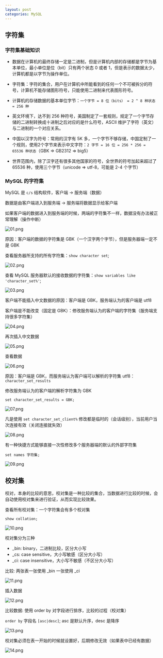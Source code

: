 ```yaml
---
layout: post
categories: MySQL
---
```


## 字符集

### 字符集基础知识

* 数据在计算机的最终存储一定是二进制，但是计算机内部的存储都是字节为基本单位，最小单位是位（bit）只有两个状态 0 或者 1，但是表示的数据太少，计算机都是以字节为操作单位。

* 字符集：字符的集合，用户在计算机中所能看到的任何一个不可被拆分的符号，计算机不能存储图形符号，只能使用二进制来代表图形符号。

* 计算机的存储数据的基本单位字节：`一个字节 = 8 位（bits） = 2 ^ 8 种状态 = 256 种`

* 英文环境下，达不到 256 种符号，美国制定了一套规则，规定了一个字节存储的二进制转换成十进制之后对应的是什么符号，ASCII 维护了字符（英文）与二进制的一个对应关系。

* 中国以汉字为符号：常用的汉字有 5K 多，一个字节不够存储，中国定制了一个规则，使用2个字节来表示中文字符：`2 字节 = 16 位 = 256 * 256 = 65536 种状态`（GBK => GB2312 => big5）

* 世界范围内，除了汉字还有很多其他国家的符号，全世界的符号加起来超过了 65536 种，使用三个字节（unicode => utf-8，可能是 2-4 个字节）

### MySQL 的字符集

MySQL 是 `c/s` 结构软件，客户端 -> 服务端（数据）

数据是由客户端进入到服务端 -> 服务端将数据显示给客户端

如果客户端的数据进入到服务端的时候，两端的字符集不一样，数据没有办法被正常理解（操作中断）

![01.png](/static/images/20161223/01.png)

原因：客户端的数据的字符集是 GBK（一个汉字两个字节），但是服务器端一定不是 GBK

查看服务器所支持的所有字符集：`show character set`;

![02.png](/static/images/20161223/02.png)

查看 MySQL 服务器默认的接收数据的字符集：`show variables like 'character_set%'`;

![03.png](/static/images/20161223/03.png)

客户端不能插入中文数据的原因：客户端是 GBK，服务端认为的客户端是 utf8

客户端是不能改变（固定是 GBK）：修改服务端认为的客户端的字符集（服务端支持很多字符集）

![04.png](/static/images/20161223/04.png)

再次插入中文数据

![05.png](/static/images/20161223/05.png)

查看数据

![06.png](/static/images/20161223/06.png)

原因：客户端是 GBK，而服务端认为客户端可以解析的字符集 utf8：`character_set_results`

修改服务端认为的客户端的解析字符集为 GBK

```
set character_set_results = GBK;
```

![07.png](/static/images/20161223/07.png)

凡是使用 `set character_set_client%` 修改都是临时的（会话级别），当前用户当次连接有效（关闭连接就失效）

![08.png](/static/images/20161223/08.png)

有一种快捷方式能够直接一次性修改多个服务器端的默认的外部字符集

```
set names 字符集;
```

![09.png](/static/images/20161223/09.png)

## 校对集

校对，本身的比较的意思，校对集是一种比较的集合，当数据进行比较的时候，会自动使用校对集来进行验证，从而实现比较效果。

查看所有校对集：一个字符集会有多个校对集

```
show collation;
```

![10.png](/static/images/20161223/10.png)

校对集分为三种

* _bin: binary，二进制比较，区分大小写
* _cs: case sensitive，大小写敏感（区分大小写）
* _ci: case insensitive，大小写不敏感（不区分大小写）

比较: 两张表一张使用 _bin 一张使用 _ci

![11.png](/static/images/20161223/11.png)

插入数据

![12.png](/static/images/20161223/12.png)

比较数据: 使用 order by 对字段进行排序，比较的过程（校对集）

`order by` 字段名 `[asc|desc]`; asc 是默认升序，desc 是降序

![13.png](/static/images/20161223/13.png)

校对集必须在表一开始的时候就设置好，后期修改无效（如果表中已经有数据）

![14.png](/static/images/20161223/14.png)